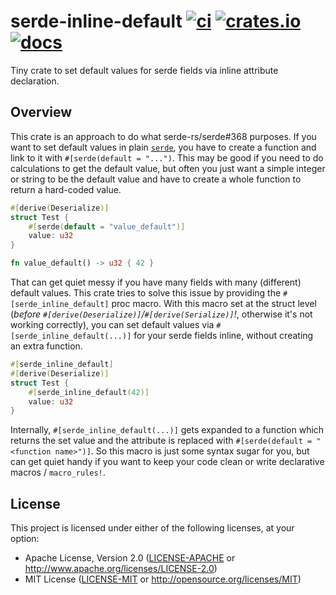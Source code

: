 # serde-inline-default [![ci](https://github.com/ByteDream/serde-inline-default/actions/workflows/ci.yml/badge.svg)](https://github.com/ByteDream/serde-inline-default/actions/workflows/ci.yml) [![crates.io](https://img.shields.io/crates/v/serde-inline-default)](https://crates.io/crates/serde-inline-default) [![docs](https://img.shields.io/docsrs/serde-inline-default)](https://docs.rs/serde-inline-default/latest/serde_inline_default/)

Tiny crate to set default values for serde fields via inline attribute declaration.

## Overview

This crate is an approach to do what serde-rs/serde#368 purposes.
If you want to set default values in plain [`serde`](https://serde.rs/), you have to create a function and link to it with `#[serde(default = "...")`.
This may be good if you need to do calculations to get the default value, but often you just want a simple integer or string to be the default value and have to create a whole function to return a hard-coded value.
```rust
#[derive(Deserialize)]
struct Test {
    #[serde(default = "value_default")]
    value: u32
}

fn value_default() -> u32 { 42 }
```

That can get quiet messy if you have many fields with many (different) default values.
This crate tries to solve this issue by providing the `#[serde_inline_default]` proc macro.
With this macro set at the struct level (_before `#[derive(Deserialize)]`/`#[derive(Serialize)]`!_, otherwise it's not working correctly), you can set default values via `#[serde_inline_default(...)]` for your serde fields inline, without creating an extra function.

```rust
#[serde_inline_default]
#[derive(Deserialize)]
struct Test {
    #[serde_inline_default(42)]
    value: u32
}
```

Internally, `#[serde_inline_default(...)]` gets expanded to a function which returns the set value and the attribute is replaced with `#[serde(default = "<function name>")]`.
So this macro is just some syntax sugar for you, but can get quiet handy if you want to keep your code clean or write declarative macros / `macro_rules!`.

## License

This project is licensed under either of the following licenses, at your option:

- Apache License, Version 2.0 ([LICENSE-APACHE](LICENSE-APACHE) or <http://www.apache.org/licenses/LICENSE-2.0>)
- MIT License ([LICENSE-MIT](LICENSE-MIT) or <http://opensource.org/licenses/MIT>)

